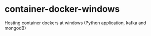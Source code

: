 # container-docker-windows
Hosting container dockers at windows (Python application, kafka and mongodB)
